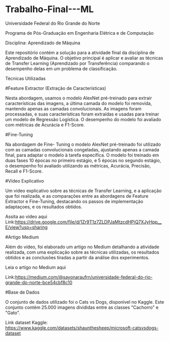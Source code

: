 # Trabalho-Final---ML

Universidade Federal do Rio Grande do Norte

Programa de Pós-Graduação em Engenharia Elétrica e de Computação

Disciplina: Aprendizado de Máquina

Este repositório contém a solução para a atividade final da disciplina de Aprendizado de Máquina. O objetivo principal é aplicar e avaliar as técnicas de Transfer Learning (Aprendizado por Transferência) comparando o desempenho delas em um problema de classificação.

Técnicas Utilizadas

#Feature Extractor (Extração de Características)

Nesta abordagem, usamos o modelo AlexNet pré-treinado para extrair características das imagens, a última camada do modelo foi removida, mantendo apenas as camadas convolucionais.
As imagens foram processadas, e suas características foram extraídas e usadas para treinar um modelo de Regressão Logística. O desempenho do modelo foi avaliado com métricas de Acurácia e F1-Score.

#Fine-Tuning

Na abordagem de Fine- Tuning o modelo AlexNet pré-treinado foi utilizado com  as camadas convolucionais congeladas, ajustando apenas a camada final,  para adaptar o modelo  à tarefa específica. O modelo foi treinado em duas fases 10 épocas no  primeiro estágio, e 5 épocas no segundo estágio, o desempenho foi avaliado utilizando as métricas, Acurácia, Precisão, Recall e F1-Score.
 
 
 #Vídeo Explicativo
 
 Um vídeo explicativo sobre as técnicas de Transfer Learning, e a 
 aplicação que foi realizada, e as comparações entre as abordagens de 
 Feature Extractor e Fine-Tuning, destacando os passos de implementação 
 adaptaçoes, e os resultados obtidos. 
 
 Assita ao vídeo aqui 
 Link:https://drive.google.com/file/d/1Zr9T1z7ZLDPJaMtzcdHPiQ7XJyHpp__E/view?usp=sharing

 #Artigo Medium
 
 Além do vídeo, foi elaborado um artigo no Medium detalhando a atividade realizada, com uma explicação sobre as técnicas 
 utilizadas, os resultados obtidos e as conclusões tiradas a partir da análise dos experimentos.
 
 Leia o artigo no Medium aqui
 
 Link:https://medium.com/@sayonaraufrn/universidade-federal-do-rio-grande-do-norte-bce54cbf8c10

#Base de Dados

O conjunto de dados utilizado foi o Cats vs Dogs, disponível no Kaggle. Este conjunto contém 25.000 imagens divididas entre as classes "Cachorro" e "Gato".

Link dataset  Kaggle: https://www.kaggle.com/datasets/shaunthesheep/microsoft-catsvsdogs-dataset


